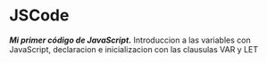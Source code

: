 # JSCode
**_Mi primer código de JavaScript._**
Introduccion a las variables con JavaScript, declaracion e inicializacion con las clausulas VAR y LET

